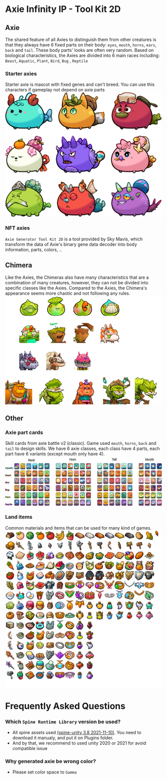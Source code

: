 # Axie Infinity IP - Tool Kit 2D

## Axie
The shared feature of all Axies to distinguish them from other creatures is that they always have 6 fixed parts on their body: `eyes`, `mouth`, `horns`, `ears`, `back` and `tail`. These body parts' looks are often very random.
Based on biological characteristics, the Axies are divided into 6 main races including: `Beast`, `Aquatic`, `Plant`, `Bird`, `Bug` , `Reptile`

### Starter axies
Starter axie is mascot with fixed genes and can't breed. You can use this characters if gameplay not depend on axie parts
![Starter axies](images/starter.png?raw=true "Starter axies")

### NFT axies
`Axie Generator Tool Kit 2D` is a tool provided by Sky Mavis, which transform the data of Axie's binary gene data decoder into body information, parts, colors, ..

## Chimera
Like the Axies, the Chimeras also have many characteristics that are a combination of many creatures, however, they can not be divided into specific classes like the Axies. Compared to the Axies, the Chimera's appearance seems more chaotic and not following any rules.
![Chimera](images/chimera.png?raw=true "Chimera")

## Other

### Axie part cards
Skill cards from axie battle v2 (classic). Game used `mouth`, `horns`, `back` and `tail` to design skills. We have 6 axie classes, each class have 4 parts, each part have 6 variants (except mouth only have 4).
![Axie part cards](images/axie-part-cards.png?raw=true "Axie part cards")

### Land items
Common materials and items that can be used for many kind of games.
![Land items](images/land-item.png?raw=true "Land items")


# Frequently Asked Questions

### Which `Spine Runtime Library` version be used?
- All spine assets used [(spine-unity 3.8 2021-11-10)](https://esotericsoftware.com/files/runtimes/unity/spine-unity-3.8-2021-11-10.unitypackage). You need to download it manualy, and put it on Plugins folder.
- And by that, we recommend to used unity 2020 or 2021 for avoid compatible issue

### Why generated axie be wrong color?
- Please set color space to `Gamma` 

